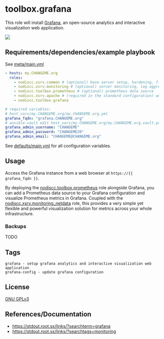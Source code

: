 # toolbox.grafana

This role will install [Grafana](https://en.wikipedia.org/wiki/Grafana), an open-source analytics and interactive visualization web application.

[![](https://upload.wikimedia.org/wikipedia/commons/8/89/Grafana_dashboard.png)](https://upload.wikimedia.org/wikipedia/commons/8/89/Grafana_dashboard.png)


## Requirements/dependencies/example playbook

See [meta/main.yml](meta/main.yml)

```yaml
- hosts: my.CHANGEME.org
  roles:
    - nodiscc.xsrv.common # (optional) base server setup, hardening, firewall, bruteforce prevention
    - nodiscc.xsrv.monitoring # (optional) server monitoring, log aggregation
    - nodiscc.toolbox.prometheus # (optional) prometheus data source
    - nodiscc.xsrv.apache # (required in the standard configuration) webserver/reverse proxy, SSL certificates
    - nodiscc.toolbox.grafana

# required variables:
# host_vars/my.CHANGEME.org/my.CHANGEME.org.yml
grafana_fqdn: "grafana.CHANGEME.org"
# ansible-vault edit host_vars/my.CHANGEME.org/my.CHANGEME.org.vault.yml
grafana_admin_username: "CHANGEME"
grafana_admin_password: "CHANGEME20"
grafana_admin_email: "CHANGEME@CHANGEME.org"
```

See [defaults/main.yml](defaults/main.yml) for all configuration variables.


## Usage

Access the Grafana instance from a web browser at `https://{{ grafana_fqdn }}`.

By deploying the [nodiscc.toolbox.prometheus](../prometheus/) role alongside Grafana, you can add a Prometheus data source to your Grafana configuration and visualize Prometheus metrics in Grafana. Coupled with the [nodiscc.xsrv.monitoring_netdata](https://gitlab.com/nodiscc/xsrv/-/tree/master/roles/monitoring_netdata) role, this provides a very simple yet flexible and powerful visualization solution for metrics across your whole infrastructure.


### Backups


TODO


## Tags

<!--BEGIN TAGS LIST-->
```
grafana - setup grafana analytics and interactive visualization web application
grafana-config - update grafana configuration
```
<!--END TAGS LIST-->


## License

[GNU GPLv3](../../LICENSE)

## References/Documentation

- https://stdout.root.sx/links/?searchterm=grafana
- https://stdout.root.sx/links/?searchtags=monitoring
